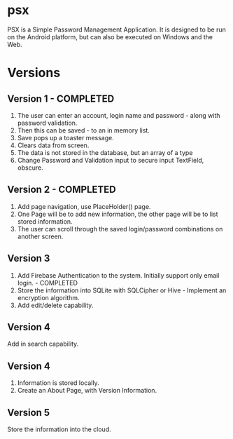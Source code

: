 # psx

PSX is a Simple Password Management Application.
It is designed to be run on the Android platform, but can also be executed on Windows and the Web.  

# Versions
## Version 1 - COMPLETED
1. The user can enter an account, login name and password - along with password validation.
2. Then this can be saved - to an in memory list.
3. Save pops up a toaster message.
4. Clears data from screen.
5. The data is not stored in the database, but an array of a type<T>
6. Change Password and Validation input to secure input TextField, obscure.


## Version 2 - COMPLETED
1. Add page navigation, use PlaceHolder() page.
2. One Page will be to add new information, the other page will be to list stored information.
3. The user can scroll through the saved login/password combinations on another screen.

## Version 3
1. Add Firebase Authentication to the system.  Initially support only email login.  - COMPLETED
2. Store the information into SQLite with SQLCipher or Hive - Implement an encryption algorithm.
3. Add edit/delete capability.

## Version 4
Add in search capability.


## Version 4
1. Information is stored locally.
2. Create an About Page, with Version Information.

## Version 5
Store the information into the cloud.


